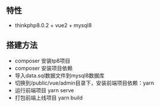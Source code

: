 ## 特性

* thinkphp8.0.2 + vue2 + mysql8

## 搭建方法
* composer 安装tp8项目
* composer 安装项目依赖
* 导入data.sql数据文件到mysql8数据库
* 切换到/public/vue/admin目录下，安装前端项目依赖：yarn
* 运行前端项目 yarn serve
* 打包前端上线项目 yarn build


